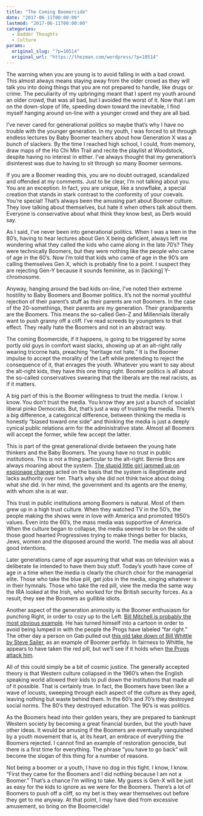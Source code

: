 ```yaml
---
title: "The Coming Boomercide"
date: "2017-06-11T00:00:00"
lastmod: "2017-06-11T00:00:00"
categories:
  - Badder Thoughts
  - Culture
params:
  original_slug: "?p=10514"
  original_url: "https://thezman.com/wordpress/?p=10514"
---
```


The warning when you are young is to avoid falling in with a bad crowd.
This almost always means staying away from the older crowd as they will
talk you into doing things that you are not prepared to handle, like
drugs or crime. The peculiarity of my upbringing meant that I spent my
youth around an older crowd, that was all bad, but I avoided the worst
of it. Now that I am on the down-slope of life, speeding down toward the
inevitable, I find myself hanging around on-line with a younger crowd
and they are all bad.

I’ve never cared for generational politics so maybe that’s why I have no
trouble with the younger generation. In my youth, I was forced to sit
through endless lectures by Baby Boomer teachers about how Generation X
was a bunch of slackers. By the time I reached high school, I could,
from memory, draw maps of the Ho Chi Min Trail and recite the playlist
at Woodstock, despite having no interest in either. I’ve always thought
that my generation’s disinterest was due to having to sit through so
many Boomer sermons.

If you are a Boomer reading this, you are no doubt outraged, scandalized
and offended at my comments. Just to be clear, I’m not talking about
you. You are an exception. In fact, you are unique, like a snowflake, a
special creation that stands in stark contrast to the conformity of your
coevals. You’re special! That’s always been the amusing part about
Boomer culture. They love talking about themselves, but hate it when
others talk about them. Everyone is conservative about what think they
know best, as Derb would say.

As I said, I’ve never been into generational politics. When I was a teen
in the 80’s, having to hear lectures about Gen X being deficient, always
left me wondering what they called the kids who came along in the late
70’s? They were technically Boomers, but they were nothing like the
people who came of age in the 60’s. Now I’m told that kids who came of
age in the 90’s are calling themselves Gen X, which is probably fine to
a point. I suspect they are rejecting Gen-Y because it sounds feminine,
as in \[lacking\] Y-chromosome.

Anyway, hanging around the bad kids on-line, I’ve noted their extreme
hostility to Baby Boomers and Boomer politics. It’s not the normal
youthful rejection of their parent’s stuff as their parents are not
Boomers. In the case of the 20-somethings, their parents are my
generation. Their grandparents are the Boomers. This means the so-called
Gen-Z and Millennials literally want to push granny off a cliff. I’ve
read screeds by youngsters to that effect. They really hate the Boomers
and not in an abstract way.

The coming Boomercide, if it happens, is going to be triggered by some
portly old guys in comfort waist slacks, showing up at an alt-right
rally wearing tricorne hats, preaching “heritage not hate.” It is the
Boomer impulse to accept the morality of the Left while pretending to
reject the consequence of it, that enrages the youth. Whatever you want
to say about the alt-right kids, they have this one thing right. Boomer
politics is all about the so-called conservatives swearing that the
liberals are the real racists, as if it matters.

A big part of this is the Boomer willingness to trust the media. I know.
I know. You don’t trust the media. You know they are just a bunch of
socialist liberal pinko Democrats. But, that’s just a way of trusting
the media. There’s a big difference, a categorical difference, between
thinking the media is honestly “biased toward one side” and thinking the
media is just a deeply cynical public relations arm for the
administrative state. Almost all Boomers will accept the former, while
few accept the latter.

This is part of the great generational divide between the young hate
thinkers and the Baby Boomers. The young have no trust in public
institutions. This is not a thing particular to the alt-right. Bernie
Bros are always moaning about the system. <a
href="https://www.washingtonpost.com/posteverything/wp/2017/06/08/reality-winner-isnt-a-whistleblower-or-a-victim-of-trumps-war-on-leaks/?utm_term=.b9f5fa796dc5"
rel="noopener" target="_blank">The stupid little girl jammed up on
espionage charges</a> acted on the basis that the system is illegitimate
and lacks authority over her. That’s why she did not think twice about
doing what she did. In her mind, the government and its agents are the
enemy, with whom she is at war.

This trust in public institutions among Boomers is natural. Most of them
grew up in a high trust culture. When they watched TV in the 50’s, the
people making the shows were in love with America and promoted 1950’s
values. Even into the 60’s, the mass media was supportive of America.
When the culture began to collapse, the media seemed to be on the side
of those good hearted Progressives trying to make things better for
blacks, Jews, women and the disposed around the world. The media was all
about good intentions.

Later generations came of age assuming that what was on television was a
deliberate lie intended to have them buy stuff. Today’s youth have come
of age in a time when the media is clearly the church choir for the
managerial elite. Those who take the blue pill, get jobs in the media,
singing whatever is in their hymnals. Those who take the red pill, view
the media the same way the IRA looked at the Irish, who worked for the
British security forces. As a result, they see the Boomers as gullible
idiots.

Another aspect of the generation animosity is the Boomer enthusiasm for
punching Right, in order to cozy up to the Left.
<a href="https://heatst.com/politics/trump-mitchell-alt-right-racist/"
rel="noopener" target="_blank">Bill Mitchell is probably the most
obvious example</a>. He has turned himself into a cartoon in order to
avoid being lumped in with the people the Progs have labeled “far
right.” The other day a person on Gab pulled out <a
href="http://isteve.blogspot.com/2005/09/bill-whittle-dangerous-loon-or.html"
rel="noopener" target="_blank">this old take down of Bill Whittle by
Steve Sailer,</a> as an example of Boomer perfidy. In fairness to
Whittle, he appears to have taken the red pill, but we’ll see if it
holds when <a
href="https://www.mediamatters.org/blog/2017/04/27/meet-nra-s-resident-academic-racist/216174"
rel="noopener" target="_blank">the Progs attack him</a>.

All of this could simply be a bit of cosmic justice. The generally
accepted theory is that Western culture collapsed in the 1960’s when the
English speaking world allowed their kids to pull down the institutions
that made all of it possible. That is certainly true. In fact, the
Boomers have been like a wave of locusts, sweeping through each aspect
of the culture as they aged, leaving nothing but waste behind them. In
the 60’s and 70’s they destroyed social norms. The 80’s they destroyed
education. The 90’s is was politics.

As the Boomers head into their golden years, they are prepared to
bankrupt Western society by becoming a great financial burden, but the
youth have other ideas. It would be amusing if the Boomers are
eventually vanquished by a youth movement that is, at its heart, an
embrace of everything the Boomers rejected. I cannot find an example of
restoration genocide, but there is a first time for everything. The
phrase “you have to go back” will become the slogan of this thing for a
number of reasons.

Not being a boomer or a youth, I have no dog in this fight. I know, I
know. “First they came for the Boomers and I did nothing because I am
not a Boomer.” That’s a chance I’m willing to take. My guess is Gen-X
will be just as easy for the kids to ignore as we were for the Boomers.
There’s a lot of Boomers to push off a cliff, so my bet is they wear
themselves out before they get to me anyway. At that point, I may have
died from excessive amusement, so bring on the Boomercide!
